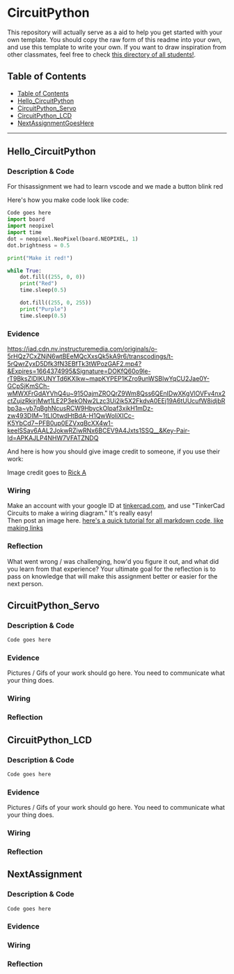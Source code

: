 # CircuitPython
This repository will actually serve as a aid to help you get started with your own template.  You should copy the raw form of this readme into your own, and use this template to write your own.  If you want to draw inspiration from other classmates, feel free to check [this directory of all students!](https://github.com/chssigma/Class_Accounts).
## Table of Contents
* [Table of Contents](#TableOfContents)
* [Hello_CircuitPython](#Hello_CircuitPython)
* [CircuitPython_Servo](#CircuitPython_Servo)
* [CircuitPython_LCD](#CircuitPython_LCD)
* [NextAssignmentGoesHere](#NextAssignment)
---

## Hello_CircuitPython

### Description & Code
For thisassignment we had to learn vscode and we made a button blink red

Here's how you make code look like code:

```python
Code goes here
import board
import neopixel
import time
dot = neopixel.NeoPixel(board.NEOPIXEL, 1)
dot.brightness = 0.5 

print("Make it red!")

while True:
    dot.fill((255, 0, 0))
    print("Red")
    time.sleep(0.5)

    dot.fill((255, 0, 255))
    print("Purple")
    time.sleep(0.5)
```


### Evidence

https://iad.cdn.nv.instructuremedia.com/originals/o-5rHQz7CxZNjN6wtBEeMQcXxsQk5kA9r6/transcodings/t-5rQwrZyxD5Dfk3fN3EBfTk3tWPozGAF2.mp4?&Expires=1664374995&Signature=DOKfQ60o9le-rT9BksZlDIKUNYTd6KXlkw~mapKYPEP1KZro9unWSBlwYqCU2Jae0Y-GCpSjKmSCh-wMWXFrGdAYVhQ4u~915OajmZROQrZ9Wm8Qss6QEnIDwXKgVlOVFv4nx2ctZujzRkirjMwt1LE2P3ekONw2Lzc3Ui2ik5X2FkdvA0EEj19A6tUUcufW8idjbRbp3a~yb7qBghNcusRCW9HbyckOIpaf3xikH1mDz-zw493DIM~1tLIOtwdHtBdA-H1QwWoliXICc-K5YbCd7~PFB0up0EZVxqBcXX4w1-keelSSav6AAL2JokwRZiwRNx6BCEV9A4Jxts1SSQ__&Key-Pair-Id=APKAJLP4NHW7VFATZNDQ



And here is how you should give image credit to someone, if you use their work:

Image credit goes to [Rick A](https://www.youtube.com/watch?v=dQw4w9WgXcQ&scrlybrkr=8931d0bc)



### Wiring
Make an account with your google ID at [tinkercad.com](https://www.tinkercad.com/learn/circuits), and use "TinkerCad Circuits to make a wiring diagram."  It's really easy!  
Then post an image here.   [here's a quick tutorial for all markdown code, like making links](https://guides.github.com/features/mastering-markdown/)

### Reflection
What went wrong / was challenging, how'd you figure it out, and what did you learn from that experience?  Your ultimate goal for the reflection is to pass on knowledge that will make this assignment better or easier for the next person.




## CircuitPython_Servo

### Description & Code

```python
Code goes here

```

### Evidence

Pictures / Gifs of your work should go here.  You need to communicate what your thing does.

### Wiring

### Reflection




## CircuitPython_LCD

### Description & Code

```python
Code goes here

```

### Evidence

Pictures / Gifs of your work should go here.  You need to communicate what your thing does.

### Wiring

### Reflection





## NextAssignment

### Description & Code

```python
Code goes here

```

### Evidence

### Wiring

### Reflection
